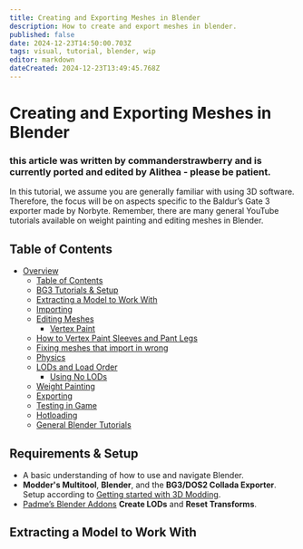 ```yaml
---
title: Creating and Exporting Meshes in Blender
description: How to create and export meshes in blender.
published: false
date: 2024-12-23T14:50:00.703Z
tags: visual, tutorial, blender, wip
editor: markdown
dateCreated: 2024-12-23T13:49:45.768Z
---
```


# Creating and Exporting Meshes in Blender

### this article was written by commanderstrawberry and is currently ported and edited by Alithea - please be patient.

In this tutorial, we assume you are generally familiar with using 3D software. Therefore, the focus will be on aspects specific to the Baldur’s Gate 3 exporter made by Norbyte. Remember, there are many general YouTube tutorials available on weight painting and editing meshes in Blender.

## Table of Contents

- [Overview](#overview)
  - [Table of Contents](#table-of-contents)
  - [BG3 Tutorials & Setup](#Requirements-&-Setup)
  - [Extracting a Model to Work With](#Extracting-a-Model-to-Work-With)
  - [Importing](#Importing)
  - [Editing Meshes](#Editing-Meshes)
  	- [Vertex Paint](#Vertex-Paint)
  - [How to Vertex Paint Sleeves and Pant Legs](#How-to-Vertex-Paint-Sleeves-and-Pant-Legs)
  - [Fixing meshes that import in wrong](#Fixing-meshes-that-import-in-wrong)
  - [Physics](#Physics)
  - [LODs and Load Order](#LODs-and-Load-Order)
  	- [Using No LODs](#Using-No-LODs)
  - [Weight Painting](#Weight-Painting)
  - [Exporting](#Exporting)
  - [Testing in Game](#Testing-in-Game)
  - [Hotloading](#Hotloading)
  - [General Blender Tutorials](#General-Blender-Tutorials)

  
## Requirements & Setup

- A basic understanding of how to use and navigate Blender. 
- **Modder's Multitool**, **Blender**, and the **BG3/DOS2 Collada Exporter**. Setup according to [Getting started with 3D Modding](/Tutorials/Visual/getting-started-with-3d-modding).
- [Padme’s Blender Addons](https://www.nexusmods.com/baldursgate3/mods/346) **Create LODs** and **Reset Transforms**.

## Extracting a Model to Work With

<!--

Open modder’s multitool, click ‘Search Index’, and filter by `.GR2`. Search HUM_F_NKD_Body_A or the nude that is the base to fit your new outfit around, and extract it. 

Now search `HUM_F_ARM_` and browse the in-game meshes available to regular sized humanlike females. When you have found a model to your liking, click the extract file/open folder. You should find the mesh in `.GR2` and `.dae` form on your computer. Use the `.dae`—the Blender importer likes `.dae` format a lot more than `.gr2`. 

Filenames can be found in our [Mesh Reference](/Information/Meshes) or on [Norbyte's BG3 Search Engine](https://bg3.norbyte.dev/).

![A mesh importing. It has only 1 LOD.](MeshImportsWithLODSS.webp)

**Note:** You generally cannot import a modded-in mesh without the plugin crashing Blender. Save your work often and ensure you have permission to edit any modded items.

## Importing

It will be a fairly standard rig with an Armature modifier (see Modifier tab). Your armatures will import in at 90 degrees, which will cause it to export flat to the floor and follow a naked character around like a weird sad windsock. Fix it by applying transforms:

- **[Object Mode] Object > Apply > All Transforms** on the armature, until the coordinates for its location all read **0, 0, 0**. You may need to do the same for the meshes as well.

![Your mesh will likely import this way—note the 90-degree angle.](UrMeshImported90.webp)

The mesh will import with 1 or more LODs (Level of Detail meshes). Delete anything with "LOD" in the name except the highest-quality one. If the mesh has a skirt, you may see an undetailed boxy "Cloth Mesh," which has to do with Physics.

## Editing Meshes

If you wish to combine two meshes, ensure each mesh has the same name for the UV and color maps before combining them. BG3 meshes may not align with the UV square; you may need to scroll far to locate them.

![Your UV map and Colour maps, found in Object Data tab.](Screenshot_Uv_and_colour_map_imports.webp)

For a full-body mesh, consider parenting your mesh to a naked body armature, which includes all bones and can avoid weighting issues.

**Note:** Genitals are attached via LSX code and are not part of the body mesh.

## Vertex Paint

![This underwear has its green vertex paint, which tells it to vanish when a top is equipped.](BlenderVertexPaintUnderwearExample.webp)

The game’s armor system uses vertex paint to manage visibility. Use existing meshes as reference for vertex paint:

- **Black:** Visible elements.
- **Dark Green:** Elements intended to disappear (e.g., pant legs).
- **Red:** Physics regions.

For sleeves or pant legs, use these steps for painting vertex paint:

1. Enter Edit mode.
2. Select vertices to paint.
3. **Shift + D** to duplicate vertices (keep them in place).
4. Use Vertex Paint mode and the selected vertices icon to apply paint.

[Check here for reference Hex codes.](https://modding.wiki/Modding:VertexColorMaskSlots)

## Fixing Meshes That Import Wrong

![Fixing meshes that import in wrong.](BlenderTutAlfiraBustedNormals.webp)

Skirts and similar meshes may import with broken shading due to normals. To fix:

1. **[Edit Mode] Mesh > Clean Up > Merge By Distance**
2. Apply a solidify modifier (0.01 thickness).
3. **Alt+N > Recalculate Normals > Average Face Area.**

Alternatively:

- Select all and **Alt+N > Average Face Area.**
- If edges are blue, clear sharp edges and repeat.

## Physics

[Here is a physics tutorial by ReallyLazyIcarus.](https://www.nexusmods.com/baldursgate3/articles/311)

Physics are managed with red vertex paint, with counterbalance colors (hot pink, blue). Meshes entirely weighted to one bone may crash the game; weight static meshes to piercing bones.

![Example of red vertex paint for Physics.](ScreenyExampleOfPhysicsMesh.webp)

## LODs and Load Order

Generate LODs using Padme’s addon tool. 

- **LOD Level:** LOD0 is the best quality. 
- **LOD Distance:** Ensure LOD0 is visible up to ~15 meters; the final LOD must be set to 0.
- **Export Order:** All LOD0 meshes first, followed by LOD1, LOD2, etc.

![LOD order in BG3 settings.](Screenshot_LOD_Distance_level_Explained.webp)

## Exporting

Default export settings are fine. Remember:

- Capitalize `.GR2` in file names.
- Delete any nude body armature before exporting.

![Default export settings for Blender 3.6](BlenderTtut3.6ExportSettings.webp)

## Testing in Game

Test as a replacer for existing meshes before creating new items. [See here for coding items.](https://modding.wiki/Modding:Coding%20An%20Item)

Hotloading is highly recommended for testing. [See here for hotloading.](https://modding.wiki/Modding:Hotloading)

## General Blender Tutorials

- [BlenderGuru’s Donut tutorial.](https://www.youtube.com/@blenderguru)
- [TheRoyalSkies Blender tutorials.](https://www.youtube.com/@TheRoyalSkies/playlists)

## Modder Resources

- [High Heel Feet by LazyIcarus.](https://www.nexusmods.com/baldursgate3/mods/2973)
- [Outfit Builder by LazyIcarus.](https://www.nexusmods.com/baldursgate3/mods/3683)
- [Volno Texture Toolbox.](https://www.nexusmods.com/baldursgate3/mods/4310)

-->
